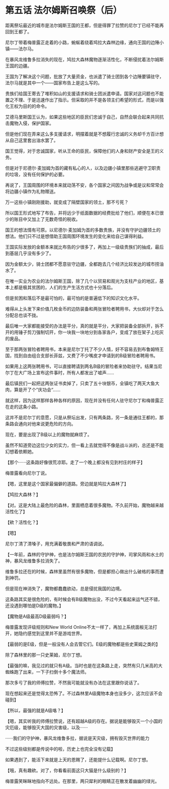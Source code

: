 # 第五话 法尔姆斯召唤祭（后）

距离祭坛最近的城市是法尔姆斯王国的王都，但是得罪了拉赞的尼尔丁已经不能再回到王都了。

尼尔丁带着梅普露正走着的小路，蜿蜒着绕着鸠拉大森林边缘，通向王国的边陲小镇——法尔马。

在暴风龙维鲁多拉消失的现在，鸠拉大森林魔物逐渐活性化，不断侵扰着法尔姆斯王国的边疆。

王国为了解决这个问题，批放了大量资金，也派遣了骑士团到各个边陲要镇驻守，法尔马就是其中一个——国家布告上是这么写的。

贵族们给国王寄去了堆积如山的支援请求和骑士团派遣申请。国家对这问题也不能置之不理、于是迅速作出了指示。但采取的并不是各领主们希望的形式，而是以强化王权为目的的命令。

艾德马里斯国王认为，如果这些地区的臣民们忠诚于自己，自然会联合起来共同抗击魔物入侵，保护国家。

但是他们现在弄来这么多支援请求，明摆着就是不想履行忠诚的义务却千方百计想从自己这里套出油水罢了。

国王觉得，对于忠诚国家，听从王命的臣民，保障他们的人身和财产安全是王的义务。

但是对于尼德尔·麦加姆为首的藏有私心的人，以及边疆小镇里那些逃避守卫职责的垃圾，没有任何保护的必要。

再说了，王国周围的环境本来就动荡不安，各个国家之间因为战争或是议和常常会将边疆小镇作为礼物赠送。

万一这些小镇刚刚援助，就变成了隔壁国家的领土，那不亏死？

所以国王形式地写了布告，并将远少于纸面数据的经费批给了他们，顺便在本已很少的账目中又加上了无数奇怪的税收。

国王的想法情有可原。以尼德尔·麦加姆为首的多数贵族，并没有守护边疆领土的想法。他们只不过是想借助王国周围环境发生的变化来给自己谋得利益。

王国实际发放的金额本来就比布告的少很多了，再加上一级级贵族们的抽成，最后到基层几乎没有多少了。

因为金额太少，骑士团都不愿意驻守边疆，全都跑去几个经济比较发达的城市捞油水了。

在唯一实业为农业的法尔姆斯王国，除了几个以贸易和观光为支柱产业的地区，基本上都是极其贫困的，人们的生产生活方式也十分落后。

但是贫困和落后不是最可怕的，最可怕的是普遍低下的知识文化水平。

难得从上头发下来价值几枚金币的边防装备和两张冒险者聘用书，大伙却对于怎么分配总也谈不拢。

最后唯一大家都能接受的办法是平分，真的就是平分，大家把装备全部拆开，拆不开的用锤子剪刀强制切开，你一块我一块地分到各家各户，变成了放在架子上吃灰的废品。

至于那两张冒险者聘用书，本来是尼尔丁托了不少人情，好不容易去到布鲁姆特王国，找到自由组合支部长菲兹，又费了不少嘴皮才申请到的B级冒险者聘用书。

如果用上这两张聘用书，可以直接聘请到两名B级的冒险者来协助驻守。结果当尼尔丁在大广场上宣布这件事时，所有人都发出了嘘声……

最后镇民们一起把这两张证书卖掉了，只卖了五十块银币，全镇吃了两天大鱼大肉，算是开了个”庆功会“……

就这样，因为这样那样各种各样的原因，现在并没有任何人驻守尼尔丁和梅普露正在走的这条小路。

这并不是尼尔丁的意愿，只是从祭坛出发，只有两条路，另一条是通往王都的，那条路会通向对他来说更危险的方向。

现在，要是出现了B级以上的魔物就麻烦了。

虽然不知道旁边这位少女的实力，但一看上去就觉得不像是战斗派的，总还是不能幻想着依赖她。

【那个······这条路好像很荒凉耶。走了一个晚上都没有见到村庄的样子】

梅普露看向尼尔丁说。

【嗯，这里是这个国家最偏僻的道路。旁边就是鸠拉大森林了】

【鸠拉大森林？】

【对。这是大陆上最危险的森林，里面栖息着很多魔物。不久前开始，魔物越来越活性化了】

【欸？活性化？】

【嗯】

尼尔丁清了清嗓子，用充满着敬畏和严肃的语调说。

【一年前，森林的守护神，也是法尔姆斯王国的农民的守护神，司掌风雨和水土的神，暴风龙维鲁多拉消失了。

维鲁多拉还在的时候，森林里虽然有很多魔物，但是都担心做出什么破格的事而遭到神罚。

但是现在神消失了，魔物都蠢蠢欲动，总是侵扰我国的边境。

这条路其实是很危险的，有时候会有B级魔物出没，不过今天看起来运气还不错，还没遇到哪怕是D级的魔物。】

【魔物是A级最高D级最弱吗？】

梅普露发现评级规则和New World Online不太一样了，再加上系统面板无法打开，她隐约感觉到这里并不是游戏世界。

【最弱的是E级，但是一般没有人会去管它们。E级的魔物都是些史莱姆之类的】

除了森林里的那一只史莱姆，尼尔丁想。

【最强的嘛，我见过的就只有A级。当时也是在这条路上走，突然有只几米高的大蜘蛛跑了出来，一下子扫倒十多个魔法师。

那次多亏了我的师傅拉赞，不然我可能就没有办法在这里跟你说话了。

现在想起来还是觉得太恐怖了。不过森林里A级魔物本身也没多少，这次应该不会碰到】

【所以，最强的就是A级咯？】

【嗯，其实听我的师傅拉赞说，还有超越A级的存在。据说是能够毁灭一个小国的灾厄级，能够毁灭大国的灾害级，以及······

······我们的守护神，暴风龙维鲁多拉，据说是天灾级，拥有毁灭世界的能力

不过这些级别都是传说中的啦，历史上也完全没有记载】

如果遇到了，能活下来就是上天的恩赐了，还能提什么记载啊。尼尔丁想。

【哦，真有趣欸。对了，你看看前面这只大猫是什么级别的？】

梅普露笑眯眯地指向不远处。在那里，两只犀利的眼睛正在散发着幽幽的绿光。

